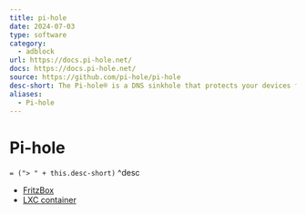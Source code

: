 ```yaml
---
title: pi-hole
date: 2024-07-03
type: software
category:
  - adblock
url: https://docs.pi-hole.net/
docs: https://docs.pi-hole.net/
source: https://github.com/pi-hole/pi-hole
desc-short: The Pi-hole® is a DNS sinkhole that protects your devices from unwanted content, without installing any client-side software.
aliases:
  - Pi-hole
---
```

# Pi-hole

`= ("> " + this.desc-short)` ^desc
 
- [FritzBox](https://docs.pi-hole.net/routers/fritzbox-de/)
- [LXC container](https://www.datahoards.com/installing-pi-hole-inside-a-proxmox-lxc-container/)
